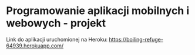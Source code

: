 # Programowanie aplikacji mobilnych i webowych - projekt

Link do aplikacji uruchomionej na Heroku: <https://boiling-refuge-64939.herokuapp.com/>
